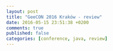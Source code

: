 ```yaml
---
layout: post
title: "GeeCON 2016 Kraków - review"
date: 2016-05-15 23:51:38 +0200
comments: true
published: false
categories: [conference, java, review]
---
```

